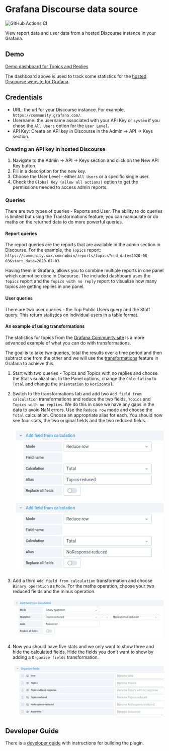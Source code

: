 # Grafana Discourse data source

![GitHub Actions CI](https://github.com/grafana/discourse-datasource/actions/workflows/ci.yml/badge.svg)

View report data and user data from a hosted Discourse instance in your Grafana.

## Demo

[Demo dashboard for Topics and Replies](https://play.grafana.org/d/aMaVTeVGz/community-site-topics-and-replies?orgId=1)

The dashboard above is used to track some statistics for the [hosted Discourse website for Grafana](https://community.grafana.com/).

## Credentials

- URL: the url for your Discourse instance. For example, `https://community.grafana.com/`.
- Username: the username associated with your API Key or `system` if you chose the `All Users` option for the `User Level`.
- API Key: Create an API key in Discourse in the Admin -> API -> Keys section.

### Creating an API key in hosted Discourse

1. Navigate to the Admin -> API -> Keys section and click on the New API Key button.
2. Fill in a description for the new key.
3. Choose the User Level - either `All Users` or a specific single user.
4. Check the `Global Key (allow all actions)` option to get the permissions needed to access admin reports.

### Queries

There are two types of queries - Reports and User. The ability to do queries is limited but using the Transformations feature, you can manipulate or do maths on the returned data to do more powerful queries.

#### Report queries

The report queries are the reports that are available in the admin section in Discourse. For the example, the `Topics` report: `https://community.xxx.com/admin/reports/topics?end_date=2020-08-03&start_date=2020-07-03`

Having them in Grafana, allows you to combine multiple reports in one panel which cannot be done in Discourse. The included dashboard uses the `Topics` report and the `Topics with no reply` report to visualize how many topics are getting replies in one panel.

#### User queries

There are two user queries - the Top Public Users query and the Staff query. This return statistics on individual users in a table format.

#### An example of using transformations

The statistics for topics from the [Grafana Community site](https://play.grafana.org/d/aMaVTeVGz/community-site-topics-and-replies?tab=transform&editPanel=2&orgId=1) is a more advanced example of what you can do with transformations.

The goal is to take two queries, total the results over a time period and then subtract one from the other and we will use the [transformations](https://grafana.com/docs/grafana/latest/panels/transformations/) feature in Grafana to achieve this.

1. Start with two queries - Topics and Topics with no replies and choose the Stat visualization. In the Panel options, change the `Calculation` to `Total` and change the `Orientation` to `Horizontal`.
2. Switch to the transformations tab and add two `Add field from calculation` transformations and reduce the two fields, `Topics` and `Topics with no replies`. We do this in case we have any gaps in the data to avoid NaN errors. Use the `Reduce row` mode and choose the `Total` calculation. Choose an appropriate alias for each. You should now see four stats, the two original fields and the two reduced fields.

   ![two_reduces](https://raw.githubusercontent.com/grafana/discourse-datasource/master/src/img/transformations-tworeduce.png)

3. Add a third `Add field from calculation` transformation and choose `Binary operation` as `Mode`. For the maths operation, choose your two reduced fields and the minus operation.

   ![binaryop_math](https://raw.githubusercontent.com/grafana/discourse-datasource/master/src/img/transformations-binaryop.png)

4. Now you should have five stats and we only want to show three and hide the calculated fields. Hide the fields you don't want to show by adding a `Organize fields` transformation.

   ![organize_fields](https://raw.githubusercontent.com/grafana/discourse-datasource/master/src/img/transformations-organize.png)

## Developer Guide

There is a [developer guide](https://github.com/grafana/discourse-datasource/blob/master/DEV-GUIDE.md) with instructions for building the plugin.
